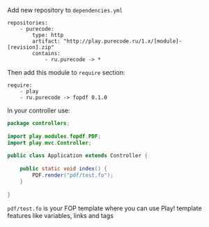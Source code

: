 Add new repository to `dependencies.yml`

```
repositories:
    - purecode:
        type: http
        artifact: "http://play.purecode.ru/1.x/[module]-[revision].zip"
        contains:
            - ru.purecode -> *
```

Then add this module to `require` section:

```
require:
    - play
    - ru.purecode -> fopdf 0.1.0
```

In your controller use:

```java
package controllers;
 
import play.modules.fopdf.PDF;
import play.mvc.Controller;
 
public class Application extends Controller {
 
    public static void index() {
        PDF.render("pdf/test.fo");
    }
 
}
```

`pdf/test.fo` is your FOP template where you can use Play! template features
like variables, links and tags
